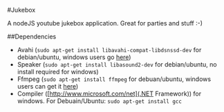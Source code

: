 #Jukebox

A nodeJS youtube jukebox application. Great for parties and stuff :-)

##Dependencies
- Avahi (`sudo apt-get install libavahi-compat-libdsnssd-dev` for debian/ubuntu, windows users go [here](https://developer.apple.com/bonjour/))
- Speaker (`sudo apt-get install libasound2-dev` for debian/ubuntu, no install required for windows)
- Ffmpeg (`sudo apt-get install ffmpeg` for debuan/ubuntu, windows users can get it [here](http://ffmpeg.zeranoe.com/builds/))
- Compiler ([http://www.microsoft.com/net](.NET Framework)) for windows. For Debuain/Ubuntu: `sudo apt-get install gcc`

